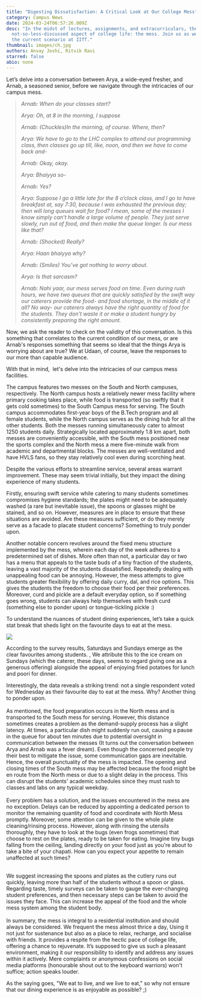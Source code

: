 ```yaml
---
title: "Digesting Dissatisfaction: A Critical Look at Our College Mess"
category: Campus News
date: 2024-03-24T06:57:26.009Z
desc: "In the midst of lectures, assignments, and extracurriculars, there's a
  not-so-less-discussed aspect of college life: the mess. Join us as we analyse
  the current scenario at IITT."
thumbnail: images/ch.jpg
authors: Anvay Joshi, Ritvik Ravi
starred: false
abio: none
---
```

<!--StartFragment-->

Let’s delve into a conversation between Arya, a wide-eyed fresher, and Arnab, a seasoned senior, before we navigate through the intricacies of our campus mess. 

> *Arnab: When do your classes start?*
>
> *Arya: Oh, at 8 in the morning, I suppose*
>
> *Arnab: (Chuckles)In the morning, of course. Where, then?*
>
> *Arya: We have to go to the LHC complex to attend our programming class, then classes go up till, like, noon, and then we have to come back and-*
>
> *Arnab: Okay, okay.* 
>
> *Arya: Bhaiyya so-*
>
> *Arnab: Yes?*
>
> *Arya: Suppose I go a little late for the 8 o’clock class, and I go to have breakfast at, say 7:30, because I was exhausted the previous day; then will long queues wait for food? I mean, some of the messes I know simply can’t handle a large volume of people. They just serve slowly, run out of food, and then make the queue longer. Is our mess like that?*
>
> *Arnab: (Shocked) Really?*
>
> *Arya: Haan bhaiyya why?*
>
> *Arnab: (Smiles) You’ve got nothing to worry about.*
>
> *Arya: Is that sarcasm?*
>
> *Arnab: Nahi yaar, our mess serves food on time. Even during rush hours, we have two queues that are quickly satisfied by the swift way our caterers provide the food- and food shortage, in the middle of it all? No way- our caterers always have the right quantity of food for the students. They don’t waste it or make a student hungry by consistently preparing the right amount.* 

Now, we ask the reader to check on the validity of this conversation. Is this something that correlates to the current condition of our mess, or are Arnab's responses something that seems so ideal that the things Arya is worrying about are true? We at Udaan, of course, leave the responses to our more than capable audience. 

With that in mind,  let's delve into the intricacies of our campus mess facilities.

The campus features two messes on the South and North campuses, respectively. The North campus hosts a relatively newer mess facility where primary cooking takes place, while food is transported (so swiftly that it gets cold sometimes) to the South Campus mess for serving. The South campus accommodates first-year boys of the B.Tech program and all female students, while the North campus serves as the dining hub for all the other students. Both the messes running simultaneously cater to almost 1250 students daily. Strategically located approximately 1.8 km apart, both messes are conveniently accessible, with the South mess positioned near the sports complex and the North mess a mere five-minute walk from academic and departmental blocks. The messes are well-ventilated and have HVLS fans, so they stay relatively cool even during scorching heat.

Despite the various efforts to streamline service, several areas warrant improvement. These may seem trivial initially, but they impact the dining experience of many students. 

Firstly, ensuring swift service while catering to many students sometimes compromises hygiene standards; the plates might need to be adequately washed (a rare but inevitable issue), the spoons or glasses might be stained, and so on. However, measures are in place to ensure that these situations are avoided. Are these measures sufficient, or do they merely serve as a facade to placate student concerns? Something to truly ponder upon.

Another notable concern revolves around the fixed menu structure implemented by the mess, wherein each day of the week adheres to a predetermined set of dishes. More often than not, a particular day or two has a menu that appeals to the taste buds of a tiny fraction of the students, leaving a vast majority of the students dissatisfied. Repeatedly dealing with unappealing food can be annoying. However, the mess attempts to give students greater flexibility by offering daily curry, dal, and rice options. This gives the students the freedom to choose their food per their preferences. Moreover, curd and pickle are a default everyday option, so if something goes wrong, students can always help themselves with fresh curd (something else to ponder upon) or tongue-tickling pickle :) 

To understand the nuances of student dining experiences, let’s take a quick stat break that sheds light on the favourite days to eat at the mess.

![](https://lh7-us.googleusercontent.com/h1e_QEAg0MIfqEVkAq9PYpvNftCTwMgKPnSDVGJo54vqNSvhNHvG6Yj7JJtHlm0KCBlCYSvSzGe_olYk7M5mCNOwIUZBGRirtcXCCj1VD5g8uKQ1AM34IQ34cp5_CxmbaPe3tKs1qEPhR0S6HTJ3RWo)

According to the survey results, Saturdays and Sundays emerge as the clear favourites among students. , We attribute this to the ice cream on Sundays (which the caterer, these days, seems to regard giving one as a generous offering) alongside the appeal of enjoying fried potatoes for lunch and poori for dinner. 

Interestingly, the data reveals a striking trend: not a single respondent voted for Wednesday as their favourite day to eat at the mess. Why? Another thing to ponder upon.\
\
As mentioned, the food preparation occurs in the North mess and is transported to the South mess for serving. However, this distance sometimes creates a problem as the demand-supply process has a slight latency. At times, a particular dish might suddenly run out, causing a pause in the queue for about ten minutes due to potential oversight in communication between the messes (It turns out the conversation between Arya and Arnab was a fever dream). Even though the concerned people try their best to mitigate the issue, some communication gaps are inevitable. Hence, the overall punctuality of the mess is impacted. The opening and closing times of the South mess may be affected because the food might be en route from the North mess or due to a slight delay in the process. This can disrupt the students' academic schedules since they must rush to classes and labs on any typical weekday.\
\
Every problem has a solution, and the issues encountered in the mess are no exception. Delays can be reduced by appointing a dedicated person to monitor the remaining quantity of food and coordinate with North Mess promptly. Moreover, some attention can be given to the whole plate cleaning/rinsing process. However, along with rinsing the utensils thoroughly, they have to look at the bugs (even frogs sometimes) that choose to rest on the plates, ready to be taken for eating. Imagine tiny bugs falling from the ceiling, landing directly on your food just as you're about to take a bite of your chapati. How can you expect your appetite to remain unaffected at such times?

\
We suggest increasing the spoons and plates as the cutlery runs out quickly, leaving more than half of the students without a spoon or glass. Regarding taste, timely surveys can be taken to gauge the ever-changing student preferences, and then necessary steps can be taken to avoid the issues they face. This can increase the appeal of the food and the whole mess system among the student body.\
\
In summary, the mess is integral to a residential institution and should always be considered. We frequent the mess almost thrice a day, Using it not just for sustenance but also as a place to relax, recharge, and socialise with friends. It provides a respite from the hectic pace of college life, offering a chance to rejuvenate. It’s supposed to give us such a pleasant environment, making it our responsibility to identify and address any issues within it actively. Mere complaints or anonymous confessions on social media platforms (honourable shout out to the keyboard warriors) won't suffice; action speaks louder. 

As the saying goes, "We eat to live, and we live to eat," so why not ensure that our dining experience is as enjoyable as possible? ;)

<!--EndFragment-->